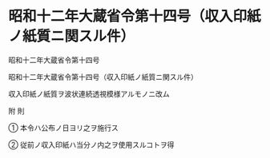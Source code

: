 # 昭和十二年大蔵省令第十四号（収入印紙ノ紙質ニ関スル件）

昭和十二年大蔵省令第十四号

昭和十二年大蔵省令第十四号（収入印紙ノ紙質ニ関スル件）

収入印紙ノ紙質ヲ波状連続透視模様アルモノニ改ム

附 則

① 本令ハ公布ノ日ヨリ之ヲ施行ス

② 従前ノ収入印紙ハ当分ノ内之ヲ使用スルコトヲ得
